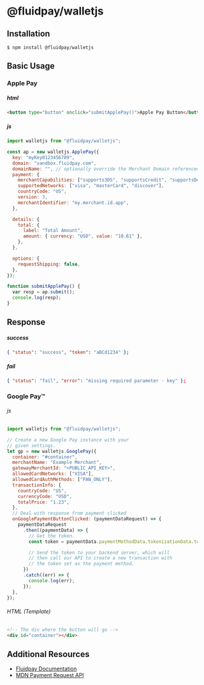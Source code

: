 # @fluidpay/walletjs

## Installation

```console
$ npm install @fluidpay/walletjs
```

## Basic Usage

### Apple Pay

##### html

```html
<button type="button" onclick="submitApplePay()">Apple Pay Button</button>
```

##### js

```javascript
import walletjs from "@fluidpay/walletjs";

const ap = new walletjs.ApplePay({
  key: "myKey0123456789",
  domain: "sandbox.fluidpay.com",
  domainName: "", // optionally override the Merchant Domain referenced in their certificate.
  payment: {
    merchantCapabilities: ["supports3DS", "supportsCredit", "supportsDebit"],
    supportedNetworks: ["visa", "masterCard", "discover"],
    countryCode: "US",
    version: 3,
    merchantIdentifier: "my.merchant.id.app",
  },

  details: {
    total: {
      label: "Total Amount",
      amount: { currency: "USD", value: "10.61" },
    },
  },

  options: {
    requestShipping: false,
  },
});

function submitApplePay() {
  var resp = ap.submit();
  console.log(resp);
}
```

## Response

##### success

```json
{ "status": "success", "token": "aBCd1234" };
```

##### fail

```json
{ "status": "fail", "error": "missing required parameter - key" };
```

### Google Pay™

###### js

```javascript
import walletjs from "@fluidpay/walletjs";

// Create a new Google Pay instance with your
// given settings.
let gp = new walletjs.GooglePay({
  container: "#container",
  merchantName: "Example Merchant",
  gatewayMerchantId: "<PUBLIC_API_KEY>",
  allowedCardNetworks: ["VISA"],
  allowedCardAuthMethods: ["PAN_ONLY"],
  transactionInfo: {
    countryCode: "US",
    currencyCode: "USD",
    totalPrice: "1.23",
  },
  // Deal with response from payment clicked
  onGooglePaymentButtonClicked: (paymentDataRequest) => {
    paymentDataRequest
      .then((paymentData) => {
        // Get the token.
        const token = paymentData.paymentMethodData.tokenizationData.token;

        // Send the token to your backend server, which will
        // then call our API to create a new transaction with
        // the token set as the payment method.
      })
      .catch((err) => {
        console.log(err);
      });
  },
});
```

###### HTML (Template)

```html
<!-- The div where the button will go -->
<div id="container"></div>
```

## Additional Resources

- [Fluidpay Documentation](https://sandbox.fluidpay.com/docs/tokenizer/)
- [MDN Payment Request API](https://developer.mozilla.org/en-US/docs/Web/API/Payment_Request_API)
